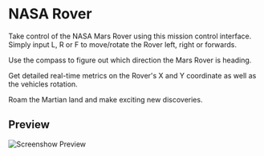 # NASA Rover

Take control of the NASA Mars Rover using this mission control interface. Simply input L, R or F to move/rotate the Rover left, right or forwards.

Use the compass to figure out which direction the Mars Rover is heading.

Get detailed real-time metrics on the Rover's X and Y coordinate as well as the vehicles rotation.

Roam the Martian land and make exciting new discoveries.

## Preview

![Screenshow Preview](https://github.com/umarhamza/nasa-rover/blob/main/screenshot.png)
